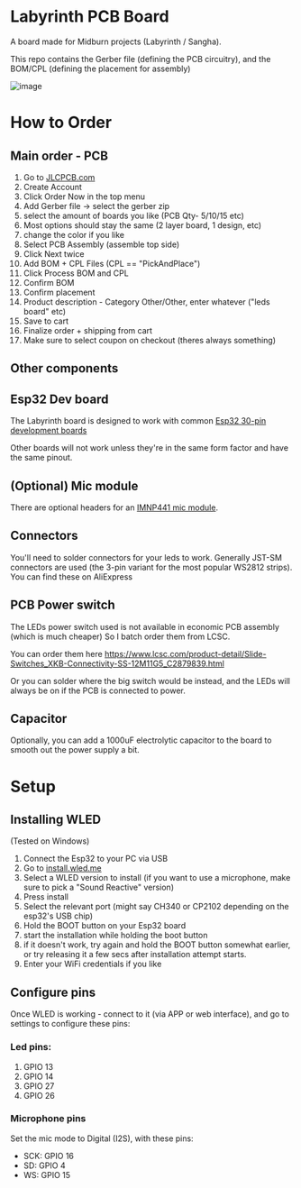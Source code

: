 # Labyrinth PCB Board

A board made for Midburn projects (Labyrinth / Sangha).

This repo contains the Gerber file (defining the PCB circuitry), and the BOM/CPL (defining the placement for assembly)

![image](./labyrinth_pcb_v0.4_01.png)

# How to Order

## Main order - PCB

1. Go to [JLCPCB.com](https://jlcpcb.com/)
1. Create Account
1. Click Order Now in the top menu
1. Add Gerber file -> select the gerber zip
1. select the amount of boards you like (PCB Qty- 5/10/15 etc)
1. Most options should stay the same (2 layer board, 1 design, etc)
1. change the color if you like
1. Select PCB Assembly (assemble top side)
1. Click Next twice
1. Add BOM + CPL Files (CPL == "PickAndPlace")
1. Click Process BOM and CPL
1. Confirm BOM
1. Confirm placement
1. Product description - Category Other/Other, enter whatever ("leds board" etc)
1. Save to cart
1. Finalize order + shipping from cart
1. Make sure to select coupon on checkout (theres always something)

## Other components

## Esp32 Dev board

The Labyrinth board is designed to work with common [Esp32 30-pin development boards](https://www.aliexpress.com/item/32896618772.html?spm=a2g0o.order_list.order_list_main.17.81711802dsYyri)

Other boards will not work unless they're in the same form factor and have the same pinout.

## (Optional) Mic module

There are optional headers for an [IMNP441 mic module](https://www.aliexpress.com/item/4000045517597.html?spm).

## Connectors

You'll need to solder connectors for your leds to work. Generally JST-SM connectors are used (the 3-pin variant for the most popular WS2812 strips).
You can find these on AliExpress

## PCB Power switch

The LEDs power switch used is not available in economic PCB assembly (which is much cheaper)
So I batch order them from LCSC.

You can order them here https://www.lcsc.com/product-detail/Slide-Switches_XKB-Connectivity-SS-12M11G5_C2879839.html

Or you can solder where the big switch would be instead, and the LEDs will always be on if the PCB is connected to power.

## Capacitor

Optionally, you can add a 1000uF electrolytic capacitor to the board to smooth out the power supply a bit.

# Setup

## Installing WLED

(Tested on Windows)

1. Connect the Esp32 to your PC via USB
1. Go to [install.wled.me](http://install.wled.me)
1. Select a WLED version to install (if you want to use a microphone, make sure to pick a "Sound Reactive" version)
1. Press install
1. Select the relevant port (might say CH340 or CP2102 depending on the esp32's USB chip)
1. Hold the BOOT button on your Esp32 board
1. start the installation while holding the boot button
1. if it doesn't work, try again and hold the BOOT button somewhat earlier, or try releasing it a few secs after installation attempt starts.
1. Enter your WiFi credentials if you like

## Configure pins

Once WLED is working - connect to it (via APP or web interface), and go to settings to configure these pins:

### Led pins:

1. GPIO 13
1. GPIO 14
1. GPIO 27
1. GPIO 26

### Microphone pins

Set the mic mode to Digital (I2S), with these pins:

- SCK: GPIO 16
- SD: GPIO 4
- WS: GPIO 15
